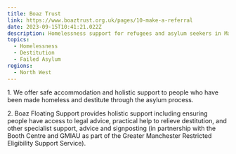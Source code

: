 ```yaml
---
title: Boaz Trust
link: https://www.boaztrust.org.uk/pages/10-make-a-referral
date: 2023-09-15T10:41:21.022Z
description: Homelessness support for refugees and asylum seekers in Manchester
topics:
  - Homelessness
  - Destitution
  - Failed Asylum
regions:
  - North West
---
```

1﻿. We offer safe accommodation and holistic support to people who have been made homeless and destitute through the asylum process.

2﻿. Boaz Floating Support provides holistic support including ensuring people have access to legal advice, practical help to relieve destitution, and other specialist support, advice and signposting (in partnership with the Booth Centre and GMIAU as part of the Greater Manchester Restricted Eligibility Support Service).
